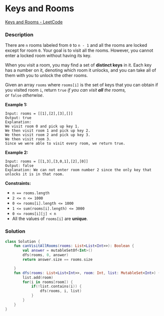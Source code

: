 # Keys and Rooms

[Keys and Rooms - LeetCode](https://leetcode.com/problems/keys-and-rooms/description/?envType=study-plan-v2&envId=leetcode-75)

### Description

There are `n` rooms labeled from `0` to `n - 1` and all the rooms are locked except for room `0`. Your goal is to visit all the rooms. However, you cannot enter a locked room without having its key.

When you visit a room, you may find a set of **distinct keys** in it. Each key has a number on it, denoting which room it unlocks, and you can take all of them with you to unlock the other rooms.

Given an array `rooms` where `rooms[i]` is the set of keys that you can obtain if you visited room `i`, return `true` *if you can visit **all** the rooms, or* `false` *otherwise*.

**Example 1:**

```
Input: rooms = [[1],[2],[3],[]]
Output: true
Explanation:
We visit room 0 and pick up key 1.
We then visit room 1 and pick up key 2.
We then visit room 2 and pick up key 3.
We then visit room 3.
Since we were able to visit every room, we return true.
```

**Example 2:**

```
Input: rooms = [[1,3],[3,0,1],[2],[0]]
Output: false
Explanation: We can not enter room number 2 since the only key that unlocks it is in that room.
```

**Constraints:**

- `n == rooms.length`
- `2 <= n <= 1000`
- `0 <= rooms[i].length <= 1000`
- `1 <= sum(rooms[i].length) <= 3000`
- `0 <= rooms[i][j] < n`
- All the values of `rooms[i]` are **unique**.

### Solution

```kotlin
class Solution {
    fun canVisitAllRooms(rooms: List<List<Int>>): Boolean {
        val answer = mutableSetOf<Int>()
        dfs(rooms, 0, answer)
        return answer.size == rooms.size

    }
    fun dfs(rooms: List<List<Int>>, room: Int, list: MutableSet<Int>) {
        list.add(room)
        for(i in rooms[room]) {
            if(!list.contains(i)) {
                dfs(rooms, i, list)
            }
        }
    }
}
```